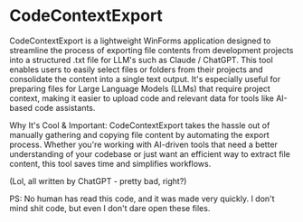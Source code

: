# CodeContextExport
CodeContextExport is a lightweight WinForms application designed to streamline the process of exporting file contents from development projects into a structured .txt file for LLM's such as Claude / ChatGPT. This tool enables users to easily select files or folders from their projects and consolidate the content into a single text output. It's especially useful for preparing files for Large Language Models (LLMs) that require project context, making it easier to upload code and relevant data for tools like AI-based code assistants.

Why It's Cool & Important:
CodeContextExport takes the hassle out of manually gathering and copying file content by automating the export process. Whether you're working with AI-driven tools that need a better understanding of your codebase or just want an efficient way to extract file content, this tool saves time and simplifies workflows.

(Lol, all written by ChatGPT - pretty bad, right?)


PS: No human has read this code, and it was made very quickly. I don't mind shit code, but even I don't dare open these files.
